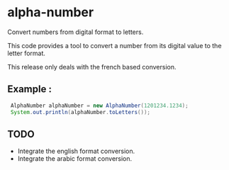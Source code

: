 # alpha-number
Convert numbers from digital format to letters.

This code provides a tool to convert a number from its digital value to the letter format.

This release only deals with the french based conversion.

## Example :

```JAVA
 AlphaNumber alphaNumber = new AlphaNumber(1201234.1234);
 System.out.println(alphaNumber.toLetters());
```

## TODO

- Integrate the english format conversion.
- Integrate the arabic format conversion.


